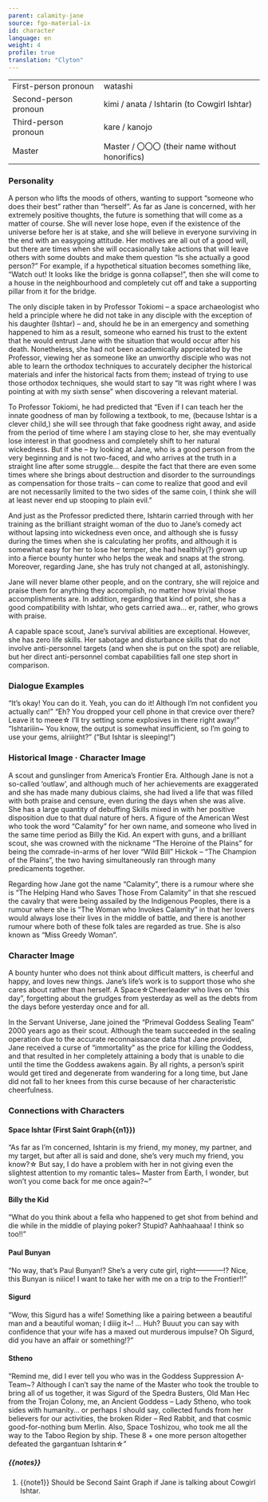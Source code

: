 ```yaml
---
parent: calamity-jane
source: fgo-material-ix
id: character
language: en
weight: 4
profile: true
translation: "Clyton"
---
```


<table>
  <tr><td>First-person pronoun</td><td>watashi</td></tr>
  <tr><td>Second-person pronoun</td><td>kimi / anata / Ishtarin (to Cowgirl Ishtar)</td></tr>
  <tr><td>Third-person pronoun</td><td>kare / kanojo</td></tr>
  <tr><td>Master</td><td>Master / 〇〇〇 (their name without honorifics)</td></tr>
</table>

### Personality

A person who lifts the moods of others, wanting to support “someone who does their best” rather than “herself”. As far as Jane is concerned, with her extremely positive thoughts, the future is something that will come as a matter of course. She will never lose hope, even if the existence of the universe before her is at stake, and she will believe in everyone surviving in the end with an easygoing attitude. Her motives are all out of a good will, but there are times when she will occasionally take actions that will leave others with some doubts and make them question “Is she actually a good person?” For example, if a hypothetical situation becomes something like, “Watch out! It looks like the bridge is gonna collapse!”, then she will come to a house in the neighbourhood and completely cut off and take a supporting pillar from it for the bridge.

The only disciple taken in by Professor Tokiomi – a space archaeologist who held a principle where he did not take in any disciple with the exception of his daughter (Ishtar) – and, should he be in an emergency and something happened to him as a result, someone who earned his trust to the extent that he would entrust Jane with the situation that would occur after his death. Nonetheless, she had not been academically appreciated by the Professor, viewing her as someone like an unworthy disciple who was not able to learn the orthodox techniques to accurately decipher the historical materials and infer the historical facts from them; instead of trying to use those orthodox techniques, she would start to say “It was right where I was pointing at with my sixth sense” when discovering a relevant material.

To Professor Tokiomi, he had predicted that “Even if I can teach her the innate goodness of man by following a textbook, to me, (because Ishtar is a clever child,) she will see through that fake goodness right away, and aside from the period of time where I am staying close to her, she may eventually lose interest in that goodness and completely shift to her natural wickedness. But if she – by looking at Jane, who is a good person from the very beginning and is not two-faced, and who arrives at the truth in a straight line after some struggle… despite the fact that there are even some times where she brings about destruction and disorder to the surroundings as compensation for those traits – can come to realize that good and evil are not necessarily limited to the two sides of the same coin, I think she will at least never end up stooping to plain evil.”

And just as the Professor predicted there, Ishtarin carried through with her training as the brilliant straight woman of the duo to Jane’s comedy act without lapsing into wickedness even once, and although she is fussy during the times when she is calculating her profits, and although it is somewhat easy for her to lose her temper, she had healthily(?) grown up into a fierce bounty hunter who helps the weak and snaps at the strong.
Moreover, regarding Jane, she has truly not changed at all, astonishingly.

Jane will never blame other people, and on the contrary, she will rejoice and praise them for anything they accomplish, no matter how trivial those accomplishments are. In addition, regarding that kind of point, she has a good compatibility with Ishtar, who gets carried awa… er, rather, who grows with praise.

A capable space scout, Jane’s survival abilities are exceptional. However, she has zero life skills. Her sabotage and disturbance skills that do not involve anti-personnel targets (and when she is put on the spot) are reliable, but her direct anti-personnel combat capabilities fall one step short in comparison.

### Dialogue Examples

“It’s okay! You can do it. Yeah, you can do it! Although I’m not confident you actually can!”
“Eh? You dropped your cell phone in that crevice over there? Leave it to meee☆
I’ll try setting some explosives in there right away!”
“Ishtariiin~
You know, the output is somewhat insufficient, so I’m going to use your gems, alriiight?” (“But Ishtar is sleeping!”)

### Historical Image · Character Image

A scout and gunslinger from America’s Frontier Era. Although Jane is not a so-called ‘outlaw’, and although much of her achievements are exaggerated and she has made many dubious claims, she had lived a life that was filled with both praise and censure, even during the days when she was alive. She has a large quantity of debuffing Skills mixed in with her positive disposition due to that dual nature of hers. A figure of the American West who took the word “Calamity” for her own name, and someone who lived in the same time period as Billy the Kid. An expert with guns, and a brilliant scout, she was crowned with the nickname “The Heroine of the Plains” for being the comrade-in-arms of her lover “Wild Bill” Hickok – “The Champion of the Plains”, the two having simultaneously ran through many predicaments together.

Regarding how Jane got the name “Calamity”, there is a rumour where she is “The Helping Hand who Saves Those From Calamity” in that she rescued the cavalry that were being assailed by the Indigenous Peoples, there is a rumour where she is “The Woman who Invokes Calamity” in that her lovers would always lose their lives in the middle of battle, and there is another rumour where both of these folk tales are regarded as true. She is also known as “Miss Greedy Woman”.

### Character Image

A bounty hunter who does not think about difficult matters, is cheerful and happy, and loves new things. Jane’s life’s work is to support those who she cares about rather than herself. A Space☆Cheerleader who lives on “this day”, forgetting about the grudges from yesterday as well as the debts from the days before yesterday once and for all.

In the Servant Universe, Jane joined the “Primeval Goddess Sealing Team” 2000 years ago as their scout. Although the team succeeded in the sealing operation due to the accurate reconnaissance data that Jane provided, Jane received a curse of “immortality” as the price for killing the Goddess, and that resulted in her completely attaining a body that is unable to die until the time the Goddess awakens again. By all rights, a person’s spirit would get tired and degenerate from wandering for a long time, but Jane did not fall to her knees from this curse because of her characteristic cheerfulness.

### Connections with Characters

#### Space Ishtar (First Saint Graph{{n1}})

“As far as I’m concerned, Ishtarin is my friend, my money, my partner, and my target, but after all is said and done, she’s very much my friend, you know?☆
But say, I do have a problem with her in not giving even the slightest attention to my romantic tales~
Master from Earth, I wonder, but won’t you come back for me once again?~”

#### Billy the Kid

“What do you think about a fella who happened to get shot from behind and die while in the middle of playing poker? Stupid? Aahhaahaaa! I think so too!!”

#### Paul Bunyan

“No way, that’s Paul Bunyan!? She’s a very cute girl, right————!? Nice, this Bunyan is niiice! I want to take her with me on a trip to the Frontier!!”

#### Sigurd

“Wow, this Sigurd has a wife! Something like a pairing between a beautiful man and a beautiful woman; I diiig it~!
… Huh? Buuut you can say with confidence that your wife has a maxed out murderous impulse? Oh Sigurd, did you have an affair or something!?”

#### Stheno

“Remind me, did I ever tell you who was in the Goddess Suppression A-Team~?
Although I can’t say the name of the Master who took the trouble to bring all of us together, it was Sigurd of the Spedra Busters, Old Man Hec from the Trojan Colony, me, an Ancient Goddess – Lady Stheno, who took sides with humanity… or perhaps I should say, collected funds from her believers for our activities, the broken Rider – Red Rabbit, and that cosmic good-for-nothing bum Merlin. Also, Space Toshizou, who took me all the way to the Taboo Region by ship. These 8 + one more person altogether defeated the gargantuan Ishtarin☆”

##### {{notes}}

1. {{note1}} Should be Second Saint Graph if Jane is talking about Cowgirl Ishtar.
